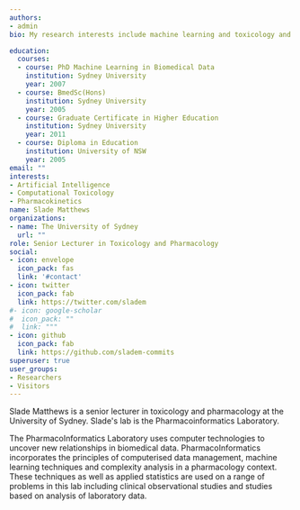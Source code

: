 ```yaml
---
authors:
- admin
bio: My research interests include machine learning and toxicology and how the two can help each other move forward.

education:
  courses:
  - course: PhD Machine Learning in Biomedical Data
    institution: Sydney University
    year: 2007
  - course: BmedSc(Hons) 
    institution: Sydney University
    year: 2005
  - course: Graduate Certificate in Higher Education
    institution: Sydney University
    year: 2011
  - course: Diploma in Education
    institution: University of NSW
    year: 2005
email: ""
interests:
- Artificial Intelligence
- Computational Toxicology
- Pharmacokinetics
name: Slade Matthews
organizations:
- name: The University of Sydney
  url: ""
role: Senior Lecturer in Toxicology and Pharmacology
social:
- icon: envelope
  icon_pack: fas
  link: '#contact'
- icon: twitter
  icon_pack: fab
  link: https://twitter.com/sladem
#- icon: google-scholar
#  icon_pack: ""
#  link: """
- icon: github
  icon_pack: fab
  link: https://github.com/sladem-commits
superuser: true
user_groups:
- Researchers
- Visitors
---
```


Slade Matthews is a senior lecturer in toxicology and pharmacology at the University of Sydney. Slade's lab is the Pharmacoinformatics Laboratory.

The PharmacoInformatics Laboratory uses computer technologies to uncover new relationships in biomedical data. PharmacoInformatics incorporates the principles of computerised data management, machine learning techniques and complexity analysis in a pharmacology context. These techniques as well as applied statistics are used on a range of problems in this lab including clinical observational studies and studies based on analysis of laboratory data.

